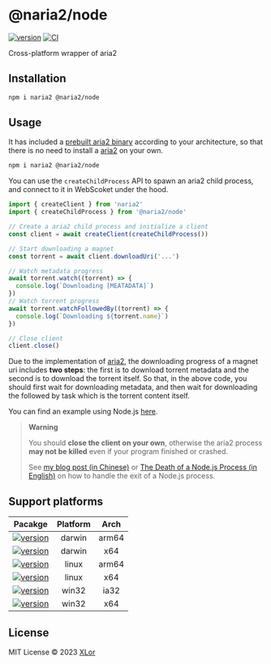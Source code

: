 # @naria2/node

[![version](https://img.shields.io/npm/v/@naria2/node?label=@naria2/node)](https://www.npmjs.com/package/@naria2/node)
[![CI](https://github.com/yjl9903/naria2/actions/workflows/ci.yml/badge.svg)](https://github.com/yjl9903/naria2/actions/workflows/ci.yml)

Cross-platform wrapper of aria2

## Installation

```bash
npm i naria2 @naria2/node
```

## Usage

It has included a [prebuilt aria2 binary](https://github.com/agalwood/Motrix/tree/master/extra) according to your architecture, so that there is no need to install a [aria2](https://github.com/aria2/aria2) on your own.

```bash
npm i naria2 @naria2/node
```

You can use the `createChildProcess` API to spawn an aria2 child process, and connect to it in WebScoket under the hood.

```ts
import { createClient } from 'naria2'
import { createChildProcess } from '@naria2/node'

// Create a aria2 child process and initialize a client
const client = await createClient(createChildProcess())

// Start downloading a magnet
const torrent = await client.downloadUri('...')

// Watch metadata progress
await torrent.watch((torrent) => {
  console.log(`Downloading [MEATADATA]`)
})
// Watch torrent progress
await torrent.watchFollowedBy((torrent) => {
  console.log(`Downloading ${torrent.name}`)
})

// Close client
client.close()
```

Due to the implementation of [aria2](https://aria2.github.io/manual/en/html/index.html), the downloading progress of a magnet uri includes **two steps**: the first is to download torrent metadata and the second is to download the torrent itself. So that, in the above code, you should first wait for downloading metadata, and then wait for downloading the followed by task which is the torrent content itself.

You can find an example using Node.js [here](https://github.com/yjl9903/naria2/blob/main/scripts/download.mjs).

> **Warning**
>
> You should **close the client on your own**, otherwise the aria2 process **may not be killed** even if your program finished or crashed.
>
> See [my blog post (in Chinese)](https://blog.onekuma.cn/death-of-a-node-process) or [The Death of a Node.js Process (in English)](https://thomashunter.name/posts/2021-03-08-the-death-of-a-nodejs-process) on how to handle the exit of a Node.js process.

## Support platforms

| Pacakge | Platform | Arch |
| :-----: | :------: | :--: |
| [![version](https://img.shields.io/npm/v/@naria2/darwin-arm64?label=@naria2/darwin-arm64)](https://www.npmjs.com/package/@naria2/darwin-arm64) | darwin | arm64 |
| [![version](https://img.shields.io/npm/v/@naria2/darwin-x64?label=@naria2/darwin-x64)](https://www.npmjs.com/package/@naria2/darwin-x64)       | darwin | x64   |
| [![version](https://img.shields.io/npm/v/@naria2/linux-arm64?label=@naria2/linux-arm64)](https://www.npmjs.com/package/@naria2/linux-arm64)    | linux  | arm64 |
| [![version](https://img.shields.io/npm/v/@naria2/linux-arm64?label=@naria2/linux-x64)](https://www.npmjs.com/package/@naria2/linux-x64)        | linux  | x64   |
| [![version](https://img.shields.io/npm/v/@naria2/win32-ia32?label=@naria2/win32-ia32)](https://www.npmjs.com/package/@naria2/win32-ia32)       | win32  | ia32  |
| [![version](https://img.shields.io/npm/v/@naria2/win32-x64?label=@naria2/win32-x64)](https://www.npmjs.com/package/@naria2/win32-x64)          | win32  | x64   |

## License

MIT License © 2023 [XLor](https://github.com/yjl9903)
